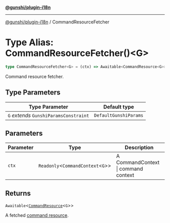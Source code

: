 [**@gunshi/plugin-i18n**](../index.md)

***

[@gunshi/plugin-i18n](../index.md) / CommandResourceFetcher

# Type Alias: CommandResourceFetcher()\<G\>

```ts
type CommandResourceFetcher<G> = (ctx) => Awaitable<CommandResource<G>>;
```

Command resource fetcher.

## Type Parameters

| Type Parameter | Default type |
| ------ | ------ |
| `G` *extends* `GunshiParamsConstraint` | `DefaultGunshiParams` |

## Parameters

| Parameter | Type | Description |
| ------ | ------ | ------ |
| `ctx` | `Readonly`\<`CommandContext`\<`G`\>\> | A CommandContext \| command context |

## Returns

`Awaitable`\<[`CommandResource`](CommandResource.md)\<`G`\>\>

A fetched [command resource](CommandResource.md).
